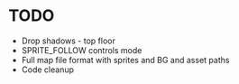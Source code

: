 # TODO
* Drop shadows - top floor
* SPRITE_FOLLOW controls mode
* Full map file format with sprites and BG and asset paths
* Code cleanup
